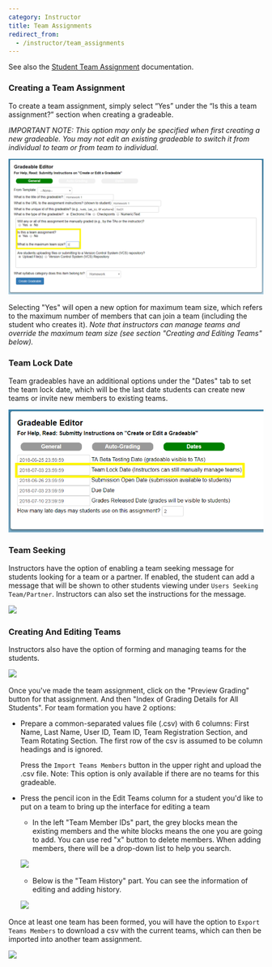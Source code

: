 ```yaml
---
category: Instructor
title: Team Assignments
redirect_from:
  - /instructor/team_assignments
---
```


See also the [Student Team Assignment](/student/team_assignments) documentation.


### Creating a Team Assignment

To create a team assignment, simply select “Yes” under the “Is this a
team assignment?” section when creating a gradeable.

_IMPORTANT NOTE: This option may only be specified when first creating
a new gradeable.  You may not edit an existing gradeable to switch it
from individual to team or from team to individual._

![](/images/team_assignment_creation.png)

Selecting "Yes" will open a new option for maximum team size, which
refers to the maximum number of members that can join a team
(including the student who creates it).  _Note that instructors can
manage teams and override the maximum team size (see section "Creating
and Editing Teams" below)._


### Team Lock Date

Team gradeables have an additional options under the "Dates" tab to
set the team lock date, which will be the last date students can
create new teams or invite new members to existing teams.

![](/images/team_assignment_creation_2.png)

### Team Seeking

Instructors have the option of enabling a team seeking message for
students looking for a team or a partner. If enabled, the student can
add a message that will be shown to other students viewing under
```Users Seeking Team/Partner```. Instructors can also set the
instructions for the message.

![](/images/instructor_team_message.png)

### Creating And Editing Teams

Instructors also have the option of forming and managing teams for the students.

![](/images/team_grading_page.png)

Once you've made the team assignment, click on the "Preview Grading"
button for that assignment.  And then "Index of Grading Details for
All Students".  For team formation you have 2 options:

* Prepare a common-separated values file (.csv) with 6 columns: First
  Name, Last Name, User ID, Team ID, Team Registration Section, and
  Team Rotating Section. The first row of the csv is assumed to be
  column headings and is ignored.

  Press the ```Import Teams Members``` button in the upper right and
  upload the .csv file.  Note: This option is only available if there
  are no teams for this gradeable.

* Press the pencil icon in the Edit Teams column for a student you'd
  like to put on a team to bring up the interface for editing a team

  * In the left "Team Member IDs" part, the grey blocks mean the
  existing members and the white blocks means the one you are going to
  add. You can use red "x" button to delete members. When adding 
  members, there will be a drop-down list to help you search.

  ![](/images/team_edit_team_2.png)

  * Below is the "Team History" part. You can see the information of 
  editing and adding history.

  ![](/images/team_edit_team.png)


Once at least one team has been formed, you will have the option to
```Export Teams Members``` to download a csv with the current teams,
which can then be imported into another team assignment.

![](/images/team_export.png)



